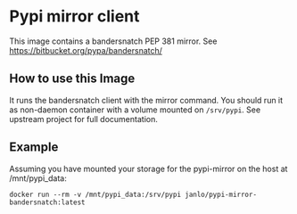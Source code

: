 Pypi mirror client
==================

This image contains a bandersnatch PEP 381 mirror.
See https://bitbucket.org/pypa/bandersnatch/

## How to use this Image

It runs the bandersnatch client with the mirror command.
You should run it as non-daemon container with a volume
mounted on `/srv/pypi`. See upstream project for full
documentation.


## Example

Assuming you have mounted your storage for the pypi-mirror
on the host at /mnt/pypi_data:

    docker run --rm -v /mnt/pypi_data:/srv/pypi janlo/pypi-mirror-bandersnatch:latest

